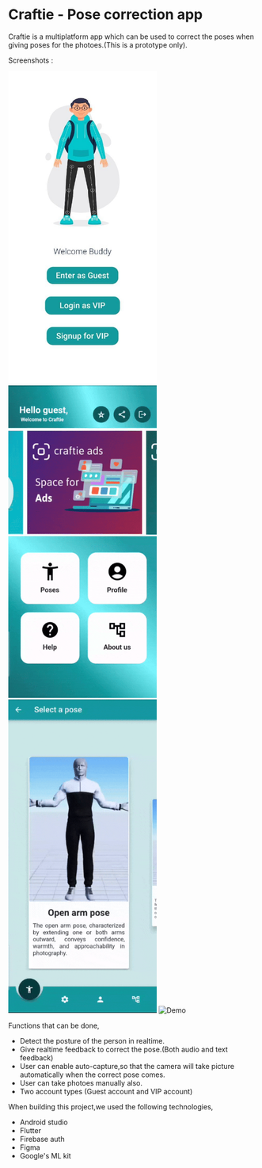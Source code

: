 # Craftie - Pose correction app 

Craftie is a multiplatform app which can be used to correct the poses when giving poses for the photoes.(This is a prototype only).

Screenshots :

<img src="scrshots/login.jpg" alt="Login" style="width: 300px"/>
<img src="scrshots/home.gif" alt="Home" style="width: 300px"/>
<img src="scrshots/poses.gif" alt="Poses" style="width: 300px"/>
<img src="scrshots/demo.gif" alt="Demo" style="width: 300px"/>

Functions that can be done,

- Detect the posture of the person in realtime.
- Give realtime feedback to correct the pose.(Both audio and text feedback)
- User can enable auto-capture,so that the camera will take picture automatically when the correct pose comes.
- User can take photoes manually also.
- Two account types (Guest account and VIP account)

When building this project,we used the following technologies,

- Android studio
- Flutter
- Firebase auth
- Figma
- Google's ML kit 
